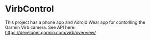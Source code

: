 # VirbControl

This project has a phone app and Adroid Wear app for contorlling the Garmin Virb camera.  See API here:
https://developer.garmin.com/virb/overview/
